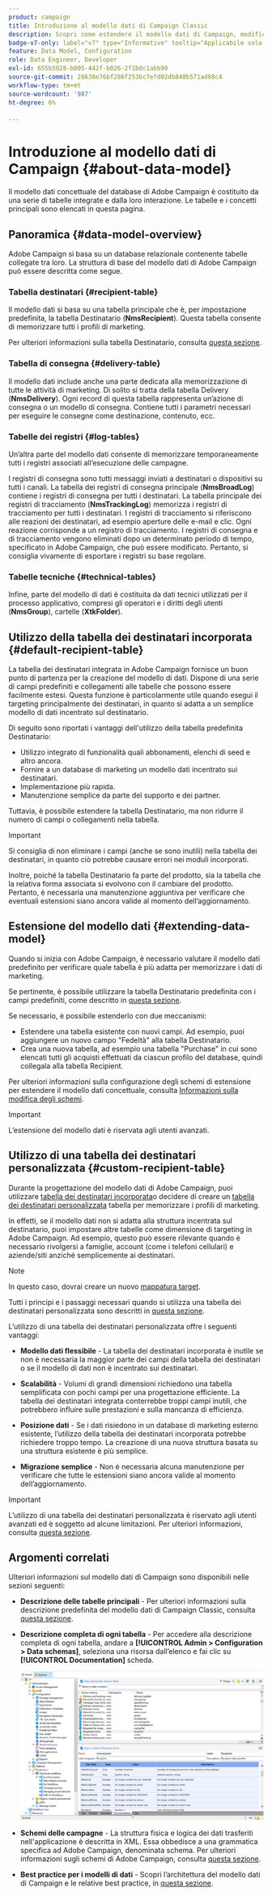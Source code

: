 ```yaml
---
product: campaign
title: Introduzione al modello dati di Campaign Classic
description: Scopri come estendere il modello dati di Campaign, modificare gli schemi, utilizzare le API e altro ancora
badge-v7-only: label="v7" type="Informative" tooltip="Applicabile solo a Campaign Classic v7"
feature: Data Model, Configuration
role: Data Engineer, Developer
exl-id: 655b5928-b005-442f-b026-2f1b0c1abb99
source-git-commit: 28638e76bf286f253bc7efd02db848b571ad88c4
workflow-type: tm+mt
source-wordcount: '987'
ht-degree: 6%

---
```


# Introduzione al modello dati di Campaign {#about-data-model}

Il modello dati concettuale del database di Adobe Campaign è costituito da una serie di tabelle integrate e dalla loro interazione. Le tabelle e i concetti principali sono elencati in questa pagina.

## Panoramica {#data-model-overview}

Adobe Campaign si basa su un database relazionale contenente tabelle collegate tra loro. La struttura di base del modello dati di Adobe Campaign può essere descritta come segue.

### Tabella destinatari {#recipient-table}

Il modello dati si basa su una tabella principale che è, per impostazione predefinita, la tabella Destinatario (**NmsRecipient**). Questa tabella consente di memorizzare tutti i profili di marketing.

Per ulteriori informazioni sulla tabella Destinatario, consulta [questa sezione](#default-recipient-table).

### Tabella di consegna {#delivery-table}

Il modello dati include anche una parte dedicata alla memorizzazione di tutte le attività di marketing. Di solito si tratta della tabella Delivery (**NmsDelivery**). Ogni record di questa tabella rappresenta un’azione di consegna o un modello di consegna. Contiene tutti i parametri necessari per eseguire le consegne come destinazione, contenuto, ecc.

### Tabelle dei registri {#log-tables}

Un’altra parte del modello dati consente di memorizzare temporaneamente tutti i registri associati all’esecuzione delle campagne.

I registri di consegna sono tutti messaggi inviati a destinatari o dispositivi su tutti i canali. La tabella dei registri di consegna principale (**NmsBroadLog**) contiene i registri di consegna per tutti i destinatari.
La tabella principale dei registri di tracciamento (**NmsTrackingLog**) memorizza i registri di tracciamento per tutti i destinatari. I registri di tracciamento si riferiscono alle reazioni dei destinatari, ad esempio aperture delle e-mail e clic. Ogni reazione corrisponde a un registro di tracciamento.
I registri di consegna e di tracciamento vengono eliminati dopo un determinato periodo di tempo, specificato in Adobe Campaign, che può essere modificato. Pertanto, si consiglia vivamente di esportare i registri su base regolare.

### Tabelle tecniche {#technical-tables}

Infine, parte del modello di dati è costituita da dati tecnici utilizzati per il processo applicativo, compresi gli operatori e i diritti degli utenti (**NmsGroup**), cartelle (**XtkFolder**).

## Utilizzo della tabella dei destinatari incorporata {#default-recipient-table}

La tabella dei destinatari integrata in Adobe Campaign fornisce un buon punto di partenza per la creazione del modello di dati. Dispone di una serie di campi predefiniti e collegamenti alle tabelle che possono essere facilmente estesi. Questa funzione è particolarmente utile quando esegui il targeting principalmente dei destinatari, in quanto si adatta a un semplice modello di dati incentrato sul destinatario.

Di seguito sono riportati i vantaggi dell&#39;utilizzo della tabella predefinita Destinatario:

* Utilizzo integrato di funzionalità quali abbonamenti, elenchi di seed e altro ancora.
* Fornire a un database di marketing un modello dati incentrato sui destinatari.
* Implementazione più rapida.
* Manutenzione semplice da parte del supporto e dei partner.

Tuttavia, è possibile estendere la tabella Destinatario, ma non ridurre il numero di campi o collegamenti nella tabella.

>[!IMPORTANT]
>
>Si consiglia di non eliminare i campi (anche se sono inutili) nella tabella dei destinatari, in quanto ciò potrebbe causare errori nei moduli incorporati.

Inoltre, poiché la tabella Destinatario fa parte del prodotto, sia la tabella che la relativa forma associata si evolvono con il cambiare del prodotto. Pertanto, è necessaria una manutenzione aggiuntiva per verificare che eventuali estensioni siano ancora valide al momento dell’aggiornamento.

## Estensione del modello dati {#extending-data-model}

Quando si inizia con Adobe Campaign, è necessario valutare il modello dati predefinito per verificare quale tabella è più adatta per memorizzare i dati di marketing.

Se pertinente, è possibile utilizzare la tabella Destinatario predefinita con i campi predefiniti, come descritto in [questa sezione](#default-recipient-table).

Se necessario, è possibile estenderlo con due meccanismi:

* Estendere una tabella esistente con nuovi campi. Ad esempio, puoi aggiungere un nuovo campo &quot;Fedeltà&quot; alla tabella Destinatario.
* Crea una nuova tabella, ad esempio una tabella &quot;Purchase&quot; in cui sono elencati tutti gli acquisti effettuati da ciascun profilo del database, quindi collegala alla tabella Recipient.

Per ulteriori informazioni sulla configurazione degli schemi di estensione per estendere il modello dati concettuale, consulta [Informazioni sulla modifica degli schemi](../../configuration/using/about-schema-edition.md).

>[!IMPORTANT]
>
>L’estensione del modello dati è riservata agli utenti avanzati.

## Utilizzo di una tabella dei destinatari personalizzata {#custom-recipient-table}

Durante la progettazione del modello dati di Adobe Campaign, puoi utilizzare [tabella dei destinatari incorporata](#default-recipient-table)o decidere di creare un [tabella dei destinatari personalizzata](../../configuration/using/about-custom-recipient-table.md) tabella per memorizzare i profili di marketing.

In effetti, se il modello dati non si adatta alla struttura incentrata sul destinatario, puoi impostare altre tabelle come dimensione di targeting in Adobe Campaign. Ad esempio, questo può essere rilevante quando è necessario rivolgersi a famiglie, account (come i telefoni cellulari) e aziende/siti anziché semplicemente ai destinatari.

>[!NOTE]
>
>In questo caso, dovrai creare un nuovo [mappatura target](../../configuration/using/target-mapping.md).

Tutti i principi e i passaggi necessari quando si utilizza una tabella dei destinatari personalizzata sono descritti in [questa sezione](../../configuration/using/about-custom-recipient-table.md).

L’utilizzo di una tabella dei destinatari personalizzata offre i seguenti vantaggi:

* **Modello dati flessibile** - La tabella dei destinatari incorporata è inutile se non è necessaria la maggior parte dei campi della tabella dei destinatari o se il modello di dati non è incentrato sui destinatari.

* **Scalabilità** - Volumi di grandi dimensioni richiedono una tabella semplificata con pochi campi per una progettazione efficiente. La tabella dei destinatari integrata conterrebbe troppi campi inutili, che potrebbero influire sulle prestazioni e sulla mancanza di efficienza.

* **Posizione dati** - Se i dati risiedono in un database di marketing esterno esistente, l’utilizzo della tabella dei destinatari incorporata potrebbe richiedere troppo tempo. La creazione di una nuova struttura basata su una struttura esistente è più semplice.

* **Migrazione semplice** - Non è necessaria alcuna manutenzione per verificare che tutte le estensioni siano ancora valide al momento dell’aggiornamento.

>[!IMPORTANT]
>
>L’utilizzo di una tabella dei destinatari personalizzata è riservato agli utenti avanzati ed è soggetto ad alcune limitazioni. Per ulteriori informazioni, consulta [questa sezione](../../configuration/using/about-custom-recipient-table.md).

## Argomenti correlati

Ulteriori informazioni sul modello dati di Campaign sono disponibili nelle sezioni seguenti:

* **Descrizione delle tabelle principali** - Per ulteriori informazioni sulla descrizione predefinita del modello dati di Campaign Classic, consulta [questa sezione](../../configuration/using/data-model-description.md).

* **Descrizione completa di ogni tabella** - Per accedere alla descrizione completa di ogni tabella, andare a **[!UICONTROL Admin > Configuration > Data schemas]**, seleziona una risorsa dall’elenco e fai clic su **[!UICONTROL Documentation]** scheda.

  ![](assets/data-model_documentation-tab.png)


* **Schemi delle campagne** - La struttura fisica e logica dei dati trasferiti nell&#39;applicazione è descritta in XML. Essa obbedisce a una grammatica specifica ad Adobe Campaign, denominata schema. Per ulteriori informazioni sugli schemi di Adobe Campaign, consulta [questa sezione](../../configuration/using/about-schema-reference.md).

* **Best practice per i modelli di dati** - Scopri l’architettura del modello dati di Campaign e le relative best practice, in [questa sezione](../../configuration/using/data-model-best-practices.md#data-model-architecture).
